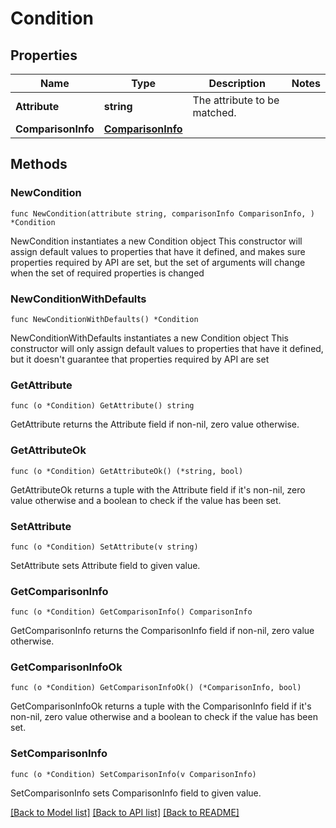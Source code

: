 # Condition

## Properties

Name | Type | Description | Notes
------------ | ------------- | ------------- | -------------
**Attribute** | **string** | The attribute to be matched. | 
**ComparisonInfo** | [**ComparisonInfo**](ComparisonInfo.md) |  | 

## Methods

### NewCondition

`func NewCondition(attribute string, comparisonInfo ComparisonInfo, ) *Condition`

NewCondition instantiates a new Condition object
This constructor will assign default values to properties that have it defined,
and makes sure properties required by API are set, but the set of arguments
will change when the set of required properties is changed

### NewConditionWithDefaults

`func NewConditionWithDefaults() *Condition`

NewConditionWithDefaults instantiates a new Condition object
This constructor will only assign default values to properties that have it defined,
but it doesn't guarantee that properties required by API are set

### GetAttribute

`func (o *Condition) GetAttribute() string`

GetAttribute returns the Attribute field if non-nil, zero value otherwise.

### GetAttributeOk

`func (o *Condition) GetAttributeOk() (*string, bool)`

GetAttributeOk returns a tuple with the Attribute field if it's non-nil, zero value otherwise
and a boolean to check if the value has been set.

### SetAttribute

`func (o *Condition) SetAttribute(v string)`

SetAttribute sets Attribute field to given value.


### GetComparisonInfo

`func (o *Condition) GetComparisonInfo() ComparisonInfo`

GetComparisonInfo returns the ComparisonInfo field if non-nil, zero value otherwise.

### GetComparisonInfoOk

`func (o *Condition) GetComparisonInfoOk() (*ComparisonInfo, bool)`

GetComparisonInfoOk returns a tuple with the ComparisonInfo field if it's non-nil, zero value otherwise
and a boolean to check if the value has been set.

### SetComparisonInfo

`func (o *Condition) SetComparisonInfo(v ComparisonInfo)`

SetComparisonInfo sets ComparisonInfo field to given value.



[[Back to Model list]](../README.md#documentation-for-models) [[Back to API list]](../README.md#documentation-for-api-endpoints) [[Back to README]](../README.md)


